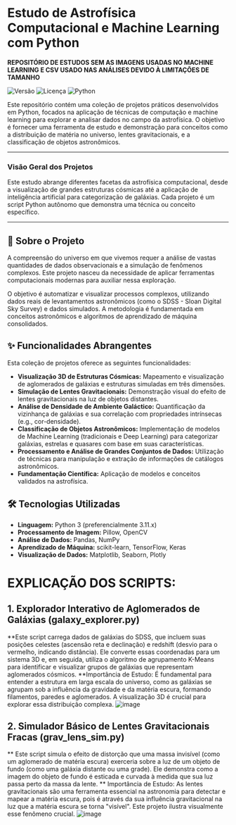 # Estudo de Astrofísica Computacional e Machine Learning com Python

**REPOSITÓRIO DE ESTUDOS SEM AS IMAGENS USADAS NO MACHINE LEARNING E CSV USADO NAS ANÁLISES DEVIDO À LIMITAÇÕES DE TAMANHO**

![Versão](https://img.shields.io/badge/vers%C3%A3o-1.0-blue.svg)
![Licença](https://img.shields.io/badge/licen%C3%A7a-MIT-green.svg)
![Python](https://img.shields.io/badge/python-3.11%2B-blue.svg)

Este repositório contém uma coleção de projetos práticos desenvolvidos em Python, focados na aplicação de técnicas de computação e machine learning para explorar e analisar dados no campo da astrofísica. O objetivo é fornecer uma ferramenta de estudo e demonstração para conceitos como a distribuição de matéria no universo, lentes gravitacionais, e a classificação de objetos astronômicos.

---

### Visão Geral dos Projetos

Este estudo abrange diferentes facetas da astrofísica computacional, desde a visualização de grandes estruturas cósmicas até a aplicação de inteligência artificial para categorização de galáxias. Cada projeto é um script Python autônomo que demonstra uma técnica ou conceito específico.

---

## 📖 Sobre o Projeto

A compreensão do universo em que vivemos requer a análise de vastas quantidades de dados observacionais e a simulação de fenômenos complexos. Este projeto nasceu da necessidade de aplicar ferramentas computacionais modernas para auxiliar nessa exploração.

O objetivo é automatizar e visualizar processos complexos, utilizando dados reais de levantamentos astronômicos (como o SDSS - Sloan Digital Sky Survey) e dados simulados. A metodologia é fundamentada em conceitos astronômicos e algoritmos de aprendizado de máquina consolidados.

## ✨ Funcionalidades Abrangentes

Esta coleção de projetos oferece as seguintes funcionalidades:

-   **Visualização 3D de Estruturas Cósmicas:** Mapeamento e visualização de aglomerados de galáxias e estruturas simuladas em três dimensões.
-   **Simulação de Lentes Gravitacionais:** Demonstração visual do efeito de lentes gravitacionais na luz de objetos distantes.
-   **Análise de Densidade de Ambiente Galáctico:** Quantificação da vizinhança de galáxias e sua correlação com propriedades intrínsecas (e.g., cor-densidade).
-   **Classificação de Objetos Astronômicos:** Implementação de modelos de Machine Learning (tradicionais e Deep Learning) para categorizar galáxias, estrelas e quasares com base em suas características.
-   **Processamento e Análise de Grandes Conjuntos de Dados:** Utilização de técnicas para manipulação e extração de informações de catálogos astronômicos.
-   **Fundamentação Científica:** Aplicação de modelos e conceitos validados na astrofísica.

## 🛠️ Tecnologias Utilizadas

-   **Linguagem:** Python 3 (preferencialmente 3.11.x)
-   **Processamento de Imagem:** Pillow, OpenCV
-   **Análise de Dados:** Pandas, NumPy
-   **Aprendizado de Máquina:** scikit-learn, TensorFlow, Keras
-   **Visualização de Dados:** Matplotlib, Seaborn, Plotly

# EXPLICAÇÃO DOS SCRIPTS:

## 1. Explorador Interativo de Aglomerados de Galáxias (galaxy_explorer.py)
**Este script carrega dados de galáxias do SDSS, que incluem suas posições celestes (ascensão reta e declinação) e redshift (desvio para o vermelho, indicando distância). Ele converte essas coordenadas para um sistema 3D e, em seguida, utiliza o algoritmo de agrupamento K-Means para identificar e visualizar grupos de galáxias que representam aglomerados cósmicos.
**Importância de Estudo: É fundamental para entender a estrutura em larga escala do universo, como as galáxias se agrupam sob a influência da gravidade e da matéria escura, formando filamentos, paredes e aglomerados. A visualização 3D é crucial para explorar essa distribuição complexa.
![image](https://github.com/user-attachments/assets/1b6bd227-3a6e-46bf-a56b-8b4bf156ae4f)

## 2. Simulador Básico de Lentes Gravitacionais Fracas (grav_lens_sim.py)
** Este script simula o efeito de distorção que uma massa invisível (como um aglomerado de matéria escura) exerceria sobre a luz de um objeto de fundo (como uma galáxia distante ou uma grade). Ele demonstra como a imagem do objeto de fundo é esticada e curvada à medida que sua luz passa perto da massa da lente.
** Importância de Estudo: As lentes gravitacionais são uma ferramenta essencial na astronomia para detectar e mapear a matéria escura, pois é através da sua influência gravitacional na luz que a matéria escura se torna "visível". Este projeto ilustra visualmente esse fenômeno crucial.
![image](https://github.com/user-attachments/assets/3cfd2f69-ea7e-4c9d-85b3-af2809b0437f)
